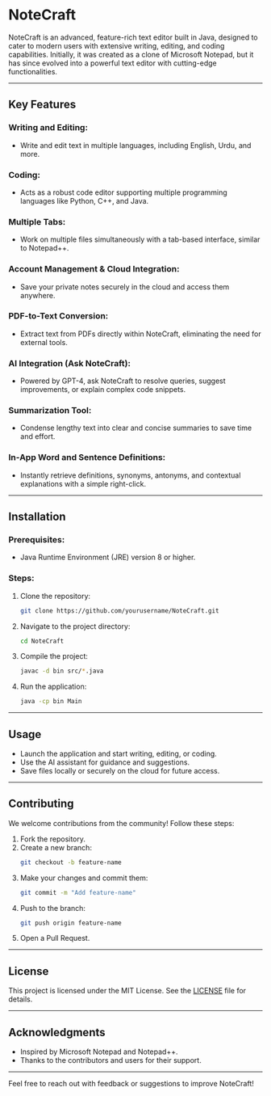 # NoteCraft

NoteCraft is an advanced, feature-rich text editor built in Java, designed to cater to modern users with extensive writing, editing, and coding capabilities. Initially, it was created as a clone of Microsoft Notepad, but it has since evolved into a powerful text editor with cutting-edge functionalities.

---

## **Key Features**

### Writing and Editing:
- Write and edit text in multiple languages, including English, Urdu, and more.

### Coding:
- Acts as a robust code editor supporting multiple programming languages like Python, C++, and Java.

### Multiple Tabs:
- Work on multiple files simultaneously with a tab-based interface, similar to Notepad++.

### Account Management & Cloud Integration:
- Save your private notes securely in the cloud and access them anywhere.

### PDF-to-Text Conversion:
- Extract text from PDFs directly within NoteCraft, eliminating the need for external tools.

### AI Integration (Ask NoteCraft):
- Powered by GPT-4, ask NoteCraft to resolve queries, suggest improvements, or explain complex code snippets.

### Summarization Tool:
- Condense lengthy text into clear and concise summaries to save time and effort.

### In-App Word and Sentence Definitions:
- Instantly retrieve definitions, synonyms, antonyms, and contextual explanations with a simple right-click.

---

## **Installation**

### Prerequisites:
- Java Runtime Environment (JRE) version 8 or higher.

### Steps:
1. Clone the repository:
   ```bash
   git clone https://github.com/yourusername/NoteCraft.git
   ```
2. Navigate to the project directory:
   ```bash
   cd NoteCraft
   ```
3. Compile the project:
   ```bash
   javac -d bin src/*.java
   ```
4. Run the application:
   ```bash
   java -cp bin Main
   ```

---

## **Usage**

- Launch the application and start writing, editing, or coding.
- Use the AI assistant for guidance and suggestions.
- Save files locally or securely on the cloud for future access.

---

## **Contributing**

We welcome contributions from the community! Follow these steps:
1. Fork the repository.
2. Create a new branch:
   ```bash
   git checkout -b feature-name
   ```
3. Make your changes and commit them:
   ```bash
   git commit -m "Add feature-name"
   ```
4. Push to the branch:
   ```bash
   git push origin feature-name
   ```
5. Open a Pull Request.

---

## **License**

This project is licensed under the MIT License. See the [LICENSE](LICENSE) file for details.

---

## **Acknowledgments**

- Inspired by Microsoft Notepad and Notepad++.
- Thanks to the contributors and users for their support.

---

Feel free to reach out with feedback or suggestions to improve NoteCraft!

